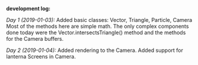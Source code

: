 __development log:__

_Day 1 (2019-01-03):_
Added basic classes: Vector, Triangle, Particle, Camera
Most of the methods here are simple math. The only complex components done today were the Vector.intersectsTriangle() method and the methods for the Camera buffers.

_Day 2 (2019-01-04):_
Added rendering to the Camera. Added support for lanterna Screens in Camera.